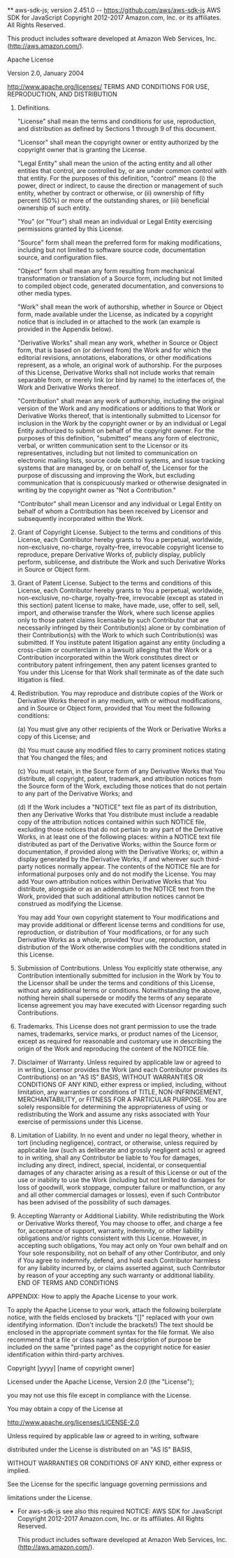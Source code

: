 ** aws-sdk-js; version 2.451.0 -- https://github.com/aws/aws-sdk-js
AWS SDK for JavaScript
Copyright 2012-2017 Amazon.com, Inc. or its affiliates. All Rights Reserved.

This product includes software developed at
Amazon Web Services, Inc. (http://aws.amazon.com/).

Apache License

Version 2.0, January 2004

http://www.apache.org/licenses/ TERMS AND CONDITIONS FOR USE, REPRODUCTION, AND
DISTRIBUTION

   1. Definitions.

      "License" shall mean the terms and conditions for use, reproduction, and
      distribution as defined by Sections 1 through 9 of this document.

      "Licensor" shall mean the copyright owner or entity authorized by the
      copyright owner that is granting the License.

      "Legal Entity" shall mean the union of the acting entity and all other
      entities that control, are controlled by, or are under common control
      with that entity. For the purposes of this definition, "control" means
      (i) the power, direct or indirect, to cause the direction or management
      of such entity, whether by contract or otherwise, or (ii) ownership of
      fifty percent (50%) or more of the outstanding shares, or (iii)
      beneficial ownership of such entity.

      "You" (or "Your") shall mean an individual or Legal Entity exercising
      permissions granted by this License.

      "Source" form shall mean the preferred form for making modifications,
      including but not limited to software source code, documentation source,
      and configuration files.

      "Object" form shall mean any form resulting from mechanical
      transformation or translation of a Source form, including but not limited
      to compiled object code, generated documentation, and conversions to
      other media types.

      "Work" shall mean the work of authorship, whether in Source or Object
      form, made available under the License, as indicated by a copyright
      notice that is included in or attached to the work (an example is
      provided in the Appendix below).

      "Derivative Works" shall mean any work, whether in Source or Object form,
      that is based on (or derived from) the Work and for which the editorial
      revisions, annotations, elaborations, or other modifications represent,
      as a whole, an original work of authorship. For the purposes of this
      License, Derivative Works shall not include works that remain separable
      from, or merely link (or bind by name) to the interfaces of, the Work and
      Derivative Works thereof.

      "Contribution" shall mean any work of authorship, including the original
      version of the Work and any modifications or additions to that Work or
      Derivative Works thereof, that is intentionally submitted to Licensor for
      inclusion in the Work by the copyright owner or by an individual or Legal
      Entity authorized to submit on behalf of the copyright owner. For the
      purposes of this definition, "submitted" means any form of electronic,
      verbal, or written communication sent to the Licensor or its
      representatives, including but not limited to communication on electronic
      mailing lists, source code control systems, and issue tracking systems
      that are managed by, or on behalf of, the Licensor for the purpose of
      discussing and improving the Work, but excluding communication that is
      conspicuously marked or otherwise designated in writing by the copyright
      owner as "Not a Contribution."

      "Contributor" shall mean Licensor and any individual or Legal Entity on
      behalf of whom a Contribution has been received by Licensor and
      subsequently incorporated within the Work.

   2. Grant of Copyright License. Subject to the terms and conditions of this
   License, each Contributor hereby grants to You a perpetual, worldwide,
   non-exclusive, no-charge, royalty-free, irrevocable copyright license to
   reproduce, prepare Derivative Works of, publicly display, publicly perform,
   sublicense, and distribute the Work and such Derivative Works in Source or
   Object form.

   3. Grant of Patent License. Subject to the terms and conditions of this
   License, each Contributor hereby grants to You a perpetual, worldwide,
   non-exclusive, no-charge, royalty-free, irrevocable (except as stated in
   this section) patent license to make, have made, use, offer to sell, sell,
   import, and otherwise transfer the Work, where such license applies only to
   those patent claims licensable by such Contributor that are necessarily
   infringed by their Contribution(s) alone or by combination of their
   Contribution(s) with the Work to which such Contribution(s) was submitted.
   If You institute patent litigation against any entity (including a
   cross-claim or counterclaim in a lawsuit) alleging that the Work or a
   Contribution incorporated within the Work constitutes direct or contributory
   patent infringement, then any patent licenses granted to You under this
   License for that Work shall terminate as of the date such litigation is
   filed.

   4. Redistribution. You may reproduce and distribute copies of the Work or
   Derivative Works thereof in any medium, with or without modifications, and
   in Source or Object form, provided that You meet the following conditions:

      (a) You must give any other recipients of the Work or Derivative Works a
      copy of this License; and

      (b) You must cause any modified files to carry prominent notices stating
      that You changed the files; and

      (c) You must retain, in the Source form of any Derivative Works that You
      distribute, all copyright, patent, trademark, and attribution notices
      from the Source form of the Work, excluding those notices that do not
      pertain to any part of the Derivative Works; and

      (d) If the Work includes a "NOTICE" text file as part of its
      distribution, then any Derivative Works that You distribute must include
      a readable copy of the attribution notices contained within such NOTICE
      file, excluding those notices that do not pertain to any part of the
      Derivative Works, in at least one of the following places: within a
      NOTICE text file distributed as part of the Derivative Works; within the
      Source form or documentation, if provided along with the Derivative
      Works; or, within a display generated by the Derivative Works, if and
      wherever such third-party notices normally appear. The contents of the
      NOTICE file are for informational purposes only and do not modify the
      License. You may add Your own attribution notices within Derivative Works
      that You distribute, alongside or as an addendum to the NOTICE text from
      the Work, provided that such additional attribution notices cannot be
      construed as modifying the License.

      You may add Your own copyright statement to Your modifications and may
      provide additional or different license terms and conditions for use,
      reproduction, or distribution of Your modifications, or for any such
      Derivative Works as a whole, provided Your use, reproduction, and
      distribution of the Work otherwise complies with the conditions stated in
      this License.

   5. Submission of Contributions. Unless You explicitly state otherwise, any
   Contribution intentionally submitted for inclusion in the Work by You to the
   Licensor shall be under the terms and conditions of this License, without
   any additional terms or conditions. Notwithstanding the above, nothing
   herein shall supersede or modify the terms of any separate license agreement
   you may have executed with Licensor regarding such Contributions.

   6. Trademarks. This License does not grant permission to use the trade
   names, trademarks, service marks, or product names of the Licensor, except
   as required for reasonable and customary use in describing the origin of the
   Work and reproducing the content of the NOTICE file.

   7. Disclaimer of Warranty. Unless required by applicable law or agreed to in
   writing, Licensor provides the Work (and each Contributor provides its
   Contributions) on an "AS IS" BASIS, WITHOUT WARRANTIES OR CONDITIONS OF ANY
   KIND, either express or implied, including, without limitation, any
   warranties or conditions of TITLE, NON-INFRINGEMENT, MERCHANTABILITY, or
   FITNESS FOR A PARTICULAR PURPOSE. You are solely responsible for determining
   the appropriateness of using or redistributing the Work and assume any risks
   associated with Your exercise of permissions under this License.

   8. Limitation of Liability. In no event and under no legal theory, whether
   in tort (including negligence), contract, or otherwise, unless required by
   applicable law (such as deliberate and grossly negligent acts) or agreed to
   in writing, shall any Contributor be liable to You for damages, including
   any direct, indirect, special, incidental, or consequential damages of any
   character arising as a result of this License or out of the use or inability
   to use the Work (including but not limited to damages for loss of goodwill,
   work stoppage, computer failure or malfunction, or any and all other
   commercial damages or losses), even if such Contributor has been advised of
   the possibility of such damages.

   9. Accepting Warranty or Additional Liability. While redistributing the Work
   or Derivative Works thereof, You may choose to offer, and charge a fee for,
   acceptance of support, warranty, indemnity, or other liability obligations
   and/or rights consistent with this License. However, in accepting such
   obligations, You may act only on Your own behalf and on Your sole
   responsibility, not on behalf of any other Contributor, and only if You
   agree to indemnify, defend, and hold each Contributor harmless for any
   liability incurred by, or claims asserted against, such Contributor by
   reason of your accepting any such warranty or additional liability. END OF
   TERMS AND CONDITIONS

APPENDIX: How to apply the Apache License to your work.

To apply the Apache License to your work, attach the following boilerplate
notice, with the fields enclosed by brackets "[]" replaced with your own
identifying information. (Don't include the brackets!) The text should be
enclosed in the appropriate comment syntax for the file format. We also
recommend that a file or class name and description of purpose be included on
the same "printed page" as the copyright notice for easier identification
within third-party archives.

Copyright [yyyy] [name of copyright owner]

Licensed under the Apache License, Version 2.0 (the "License");

you may not use this file except in compliance with the License.

You may obtain a copy of the License at

http://www.apache.org/licenses/LICENSE-2.0

Unless required by applicable law or agreed to in writing, software

distributed under the License is distributed on an "AS IS" BASIS,

WITHOUT WARRANTIES OR CONDITIONS OF ANY KIND, either express or implied.

See the License for the specific language governing permissions and

limitations under the License.

* For aws-sdk-js see also this required NOTICE:
    AWS SDK for JavaScript
    Copyright 2012-2017 Amazon.com, Inc. or its affiliates. All Rights
    Reserved.

    This product includes software developed at
    Amazon Web Services, Inc. (http://aws.amazon.com/).